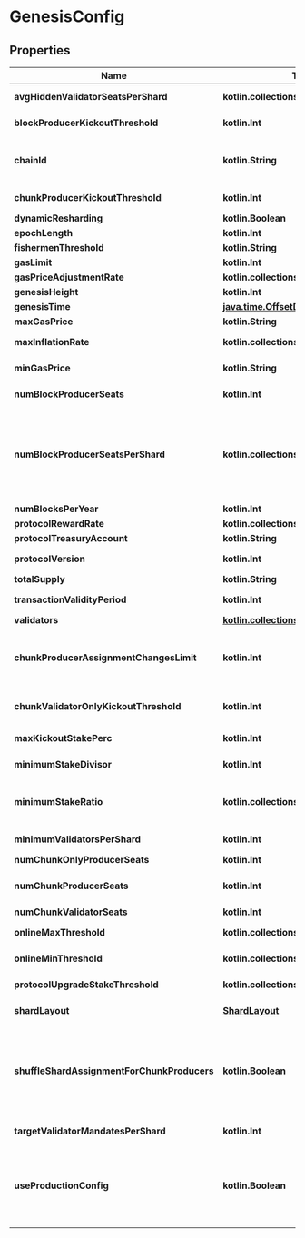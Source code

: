 
# GenesisConfig

## Properties
| Name | Type | Description | Notes |
| ------------ | ------------- | ------------- | ------------- |
| **avgHiddenValidatorSeatsPerShard** | **kotlin.collections.List&lt;kotlin.Int&gt;** | Expected number of hidden validators per shard. |  |
| **blockProducerKickoutThreshold** | **kotlin.Int** | Threshold for kicking out block producers, between 0 and 100. |  |
| **chainId** | **kotlin.String** | ID of the blockchain. This must be unique for every blockchain. If your testnet blockchains do not have unique chain IDs, you will have a bad time. |  |
| **chunkProducerKickoutThreshold** | **kotlin.Int** | Threshold for kicking out chunk producers, between 0 and 100. |  |
| **dynamicResharding** | **kotlin.Boolean** | Enable dynamic re-sharding. |  |
| **epochLength** | **kotlin.Int** | Epoch length counted in block heights. |  |
| **fishermenThreshold** | **kotlin.String** | Fishermen stake threshold. |  |
| **gasLimit** | **kotlin.Int** | Initial gas limit. |  |
| **gasPriceAdjustmentRate** | **kotlin.collections.List&lt;kotlin.Int&gt;** | Gas price adjustment rate |  |
| **genesisHeight** | **kotlin.Int** | Height of genesis block. |  |
| **genesisTime** | [**java.time.OffsetDateTime**](java.time.OffsetDateTime.md) | Official time of blockchain start. |  |
| **maxGasPrice** | **kotlin.String** |  |  |
| **maxInflationRate** | **kotlin.collections.List&lt;kotlin.Int&gt;** | Maximum inflation on the total supply every epoch. |  |
| **minGasPrice** | **kotlin.String** | Minimum gas price. It is also the initial gas price. |  |
| **numBlockProducerSeats** | **kotlin.Int** | Number of block producer seats at genesis. |  |
| **numBlockProducerSeatsPerShard** | **kotlin.collections.List&lt;kotlin.Int&gt;** | Defines number of shards and number of block producer seats per each shard at genesis. Note: not used with protocol_feature_chunk_only_producers -- replaced by minimum_validators_per_shard Note: not used before as all block producers produce chunks for all shards |  |
| **numBlocksPerYear** | **kotlin.Int** | Expected number of blocks per year |  |
| **protocolRewardRate** | **kotlin.collections.List&lt;kotlin.Int&gt;** | Protocol treasury rate |  |
| **protocolTreasuryAccount** | **kotlin.String** | Protocol treasury account |  |
| **protocolVersion** | **kotlin.Int** | Protocol version that this genesis works with. |  |
| **totalSupply** | **kotlin.String** | Total supply of tokens at genesis. |  |
| **transactionValidityPeriod** | **kotlin.Int** | Number of blocks for which a given transaction is valid |  |
| **validators** | [**kotlin.collections.List&lt;AccountInfo&gt;**](AccountInfo.md) | List of initial validators. |  |
| **chunkProducerAssignmentChangesLimit** | **kotlin.Int** | Limits the number of shard changes in chunk producer assignments, if algorithm is able to choose assignment with better balance of number of chunk producers for shards. |  [optional] |
| **chunkValidatorOnlyKickoutThreshold** | **kotlin.Int** | Threshold for kicking out nodes which are only chunk validators, between 0 and 100. |  [optional] |
| **maxKickoutStakePerc** | **kotlin.Int** | Max stake percentage of the validators we will kick out. |  [optional] |
| **minimumStakeDivisor** | **kotlin.Int** | The minimum stake required for staking is last seat price divided by this number. |  [optional] |
| **minimumStakeRatio** | **kotlin.collections.List&lt;kotlin.Int&gt;** | The lowest ratio s/s_total any block producer can have. See &lt;https://github.com/near/NEPs/pull/167&gt; for details |  [optional] |
| **minimumValidatorsPerShard** | **kotlin.Int** | The minimum number of validators each shard must have |  [optional] |
| **numChunkOnlyProducerSeats** | **kotlin.Int** | Deprecated. |  [optional] |
| **numChunkProducerSeats** | **kotlin.Int** | Number of chunk producers. Don&#39;t mess it up with chunk-only producers feature which is deprecated. |  [optional] |
| **numChunkValidatorSeats** | **kotlin.Int** |  |  [optional] |
| **onlineMaxThreshold** | **kotlin.collections.List&lt;kotlin.Int&gt;** | Online maximum threshold above which validator gets full reward. |  [optional] |
| **onlineMinThreshold** | **kotlin.collections.List&lt;kotlin.Int&gt;** | Online minimum threshold below which validator doesn&#39;t receive reward. |  [optional] |
| **protocolUpgradeStakeThreshold** | **kotlin.collections.List&lt;kotlin.Int&gt;** | Threshold of stake that needs to indicate that they ready for upgrade. |  [optional] |
| **shardLayout** | [**ShardLayout**](ShardLayout.md) | Layout information regarding how to split accounts to shards |  [optional] |
| **shuffleShardAssignmentForChunkProducers** | **kotlin.Boolean** | If true, shuffle the chunk producers across shards. In other words, if the shard assignments were &#x60;[S_0, S_1, S_2, S_3]&#x60; where &#x60;S_i&#x60; represents the set of chunk producers for shard &#x60;i&#x60;, if this flag were true, the shard assignments might become, for example, &#x60;[S_2, S_0, S_3, S_1]&#x60;. |  [optional] |
| **targetValidatorMandatesPerShard** | **kotlin.Int** | Number of target chunk validator mandates for each shard. |  [optional] |
| **useProductionConfig** | **kotlin.Boolean** | This is only for test purposes. We hard code some configs for mainnet and testnet in AllEpochConfig, and we want to have a way to test that code path. This flag is for that. If set to true, the node will use the same config override path as mainnet and testnet. |  [optional] |



